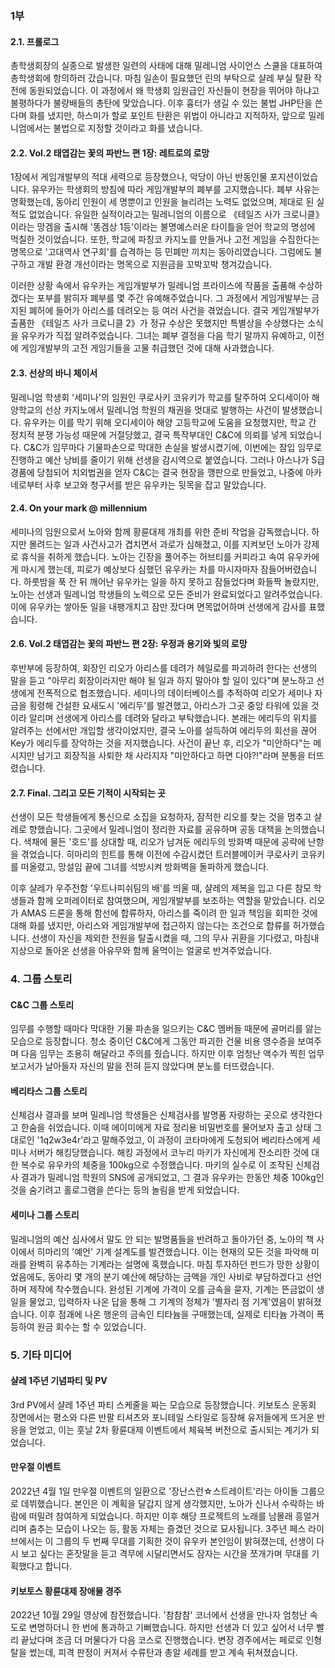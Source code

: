### 1부

#### **2.1. 프롤로그**

총학생회장의 실종으로 발생한 일련의 사태에 대해 밀레니엄 사이언스 스쿨을 대표하여 총학생회에 항의하러 갔습니다. 마침 일손이 필요했던 린의 부탁으로 샬레 부실 탈환 작전에 동원되었습니다. 이 과정에서 왜 학생회 임원급인 자신들이 현장을 뛰어야 하냐고 불평하다가 불량배들의 총탄에 맞았습니다. 이후 흉터가 생길 수 있는 불법 JHP탄을 쓴다며 화를 냈지만, 하스미가 할로 포인트 탄환은 위법이 아니라고 지적하자, 앞으로 밀레니엄에서는 불법으로 지정할 것이라고 화를 냈습니다.

#### **2.2. Vol.2 태엽감는 꽃의 파반느 편 1장: 레트로의 로망**

1장에서 게임개발부의 적대 세력으로 등장했으나, 악당이 아닌 반동인물 포지션이었습니다. 유우카는 학생회의 방침에 따라 게임개발부의 폐부를 고지했습니다. 폐부 사유는 명확했는데, 동아리 인원이 세 명뿐이고 인원을 늘리려는 노력도 없었으며, 제대로 된 실적도 없었습니다. 유일한 실적이라고는 밀레니엄의 이름으로 《테일즈 사가 크로니클》이라는 망겜을 출시해 '똥겜상 1등'이라는 불명예스러운 타이틀을 얻어 학교의 명성에 먹칠한 것이었습니다. 또한, 학교에 파칭코 카지노를 만들거나 고전 게임을 수집한다는 명목으로 '고대역사 연구회'를 습격하는 등 민폐만 끼치는 동아리였습니다. 그럼에도 불구하고 개발 환경 개선이라는 명목으로 지원금을 꼬박꼬박 챙겨갔습니다.

이러한 상황 속에서 유우카는 게임개발부가 밀레니엄 프라이스에 작품을 출품해 수상하겠다는 포부를 밝히자 폐부를 몇 주간 유예해주었습니다. 그 과정에서 게임개발부는 금지된 폐허에 들어가 아리스를 데려오는 등 여러 사건을 겪었습니다. 결국 게임개발부가 출품한 《테일즈 사가 크로니클 2》가 정규 수상은 못했지만 특별상을 수상했다는 소식을 유우카가 직접 알려주었습니다. 그녀는 폐부 결정을 다음 학기 말까지 유예하고, 이전에 게임개발부의 고전 게임기들을 고물 취급했던 것에 대해 사과했습니다.

#### **2.3. 선상의 바니 체이서**

밀레니엄 학생회 '세미나'의 임원인 쿠로사키 코유키가 학교를 탈주하여 오디세이아 해양학교의 선상 카지노에서 밀레니엄 학원의 채권을 멋대로 발행하는 사건이 발생했습니다. 유우카는 이를 막기 위해 오디세이아 해양 고등학교에 도움을 요청했지만, 학교 간 정치적 분쟁 가능성 때문에 거절당했고, 결국 특작부대인 C&C에 의뢰를 넣게 되었습니다. C&C가 임무마다 기물파손으로 막대한 손실을 발생시켰기에, 이번에는 잠입 임무로 진행하고 예산 낭비를 줄이기 위해 선생을 감시역으로 붙였습니다. 그러나 아스나가 S급 경품에 당첨되어 치외법권을 얻자 C&C는 결국 현장을 깽판으로 만들었고, 나중에 아카네로부터 사후 보고와 청구서를 받은 유우카는 뒷목을 잡고 말았습니다.

#### **2.4. On your mark @ millennium**

세미나의 임원으로서 노아와 함께 황륜대제 개최를 위한 준비 작업을 감독했습니다. 하지만 몰려드는 일과 사건사고가 겹치면서 과로가 심해졌고, 이를 지켜보던 노아가 강제로 휴식을 취하게 했습니다. 노아는 긴장을 풀어주는 허브티를 커피라고 속여 유우카에게 마시게 했는데, 피로가 예상보다 심했던 유우카는 차를 마시자마자 잠들어버렸습니다. 하룻밤을 푹 잔 뒤 깨어난 유우카는 일을 하지 못하고 잠들었다며 화들짝 놀랐지만, 노아는 선생과 밀레니엄 학생들의 노력으로 모든 준비가 완료되었다고 알려주었습니다. 이에 유우카는 쌓아둔 일을 내팽개치고 잠만 잤다며 면목없어하며 선생에게 감사를 표했습니다.

#### **2.6. Vol.2 태엽감는 꽃의 파반느 편 2장: 우정과 용기와 빛의 로망**

후반부에 등장하여, 회장인 리오가 아리스를 데려가 헤일로를 파괴하려 한다는 선생의 말을 듣고 "아무리 회장이라지만 해야 될 일과 하지 말아야 할 일이 있다"며 분노하고 선생에게 전폭적으로 협조했습니다. 세미나의 데이터베이스를 추적하여 리오가 세미나 자금을 횡령해 건설한 요새도시 '에리두'를 발견했고, 아리스가 그곳 중앙 타워에 있을 것이라 알리며 선생에게 아리스를 데려와 달라고 부탁했습니다. 본래는 에리두의 위치를 알려주는 선에서만 개입할 생각이었지만, 결국 노아를 설득하여 에리두의 회선을 끊어 Key가 에리두를 장악하는 것을 저지했습니다. 사건이 끝난 후, 리오가 "미안하다"는 메시지만 남기고 회장직을 사퇴한 채 사라지자 "미안하다고 하면 다야?!"라며 분통을 터뜨렸습니다.

#### **2.7. Final. 그리고 모든 기적이 시작되는 곳**

선생이 모든 학생들에게 통신으로 소집을 요청하자, 잠적한 리오를 찾는 것을 멈추고 샬레로 향했습니다. 그곳에서 밀레니엄이 정리한 자료를 공유하며 공동 대책을 논의했습니다. 색채에 물든 '호드'를 상대할 때, 리오가 남겨둔 에리두의 방화벽 때문에 공략에 난항을 겪었습니다. 히마리의 힌트를 통해 이전에 수감시켰던 트러블메이커 쿠로사키 코유키를 떠올렸고, 망설임 끝에 그녀를 석방시켜 방화벽을 돌파하게 했습니다.

이후 샬레가 우주전함 '우트나피쉬팀의 배'를 띄울 때, 샬레의 제복을 입고 다른 참모 학생들과 함께 오퍼레이터로 참여했으며, 게임개발부를 보조하는 역할을 맡았습니다. 리오가 AMAS 드론을 통해 함선에 합류하자, 아리스를 죽이려 한 일과 책임을 회피한 것에 대해 화를 냈지만, 아리스와 게임개발부에 접근하지 않는다는 조건으로 합류를 허가했습니다. 선생이 자신을 제외한 전원을 탈출시켰을 때, 그의 무사 귀환을 기다렸고, 마침내 지상으로 돌아온 선생을 아유무와 함께 울먹이는 얼굴로 반겨주었습니다.

### 4. 그룹 스토리

#### **C&C 그룹 스토리**

임무를 수행할 때마다 막대한 기물 파손을 일으키는 C&C 멤버들 때문에 골머리를 앓는 모습으로 등장합니다. 청소 중이던 C&C에게 그동안 파괴한 건물 비용 영수증을 보여주며 다음 임무는 조용히 해달라고 주의를 줬습니다. 하지만 이후 엄청난 액수가 찍힌 업무 보고서가 날아들자 자신의 말을 전혀 듣지 않았다며 분노를 터뜨렸습니다.

#### **베리타스 그룹 스토리**

신체검사 결과를 보며 밀레니엄 학생들은 신체검사를 발명품 자랑하는 곳으로 생각한다고 한숨을 쉬었습니다. 이때 에이미에게 자료 정리용 비밀번호를 물어보자 출고 상태 그대로인 '1q2w3e4r'라고 말해주었고, 이 과정이 코타마에게 도청되어 베리타스에게 세미나 서버가 해킹당했습니다. 해킹 과정에서 코누리 마키가 자신에게 잔소리한 것에 대한 복수로 유우카의 체중을 100kg으로 수정했습니다. 마키의 실수로 이 조작된 신체검사 결과가 밀레니엄 학원의 SNS에 공개되었고, 그 결과 유우카는 한동안 체중 100kg인 것을 숨기려고 홀로그램을 쓴다는 등의 놀림을 받게 되었습니다.

#### **세미나 그룹 스토리**

밀레니엄의 예산 심사에서 말도 안 되는 발명품들을 반려하고 돌아가던 중, 노아의 책 사이에서 히마리의 '예언' 기계 설계도를 발견했습니다. 이는 현재의 모든 것을 파악해 미래를 완벽히 유추하는 기계라는 설명에 혹했습니다. 마침 투자하던 펀드가 망한 상황이었음에도, 동아리 몇 개의 분기 예산에 해당하는 금액을 개인 사비로 부담하겠다고 선언하며 제작에 착수했습니다. 완성된 기계에 가격이 오를 금속을 묻자, 기계는 뜬금없이 생일을 물었고, 입력하자 나온 답을 통해 그 기계의 정체가 '별자리 점 기계'였음이 밝혀졌습니다. 이후 점괘에 나온 행운의 금속인 티타늄을 구매했는데, 실제로 티타늄 가격이 폭등하여 원금 회수는 할 수 있었습니다.

### 5. 기타 미디어

#### **샬레 1주년 기념파티 및 PV**

3rd PV에서 샬레 1주년 파티 스케줄을 짜는 모습으로 등장했습니다. 키보토스 운동회 장면에서는 평소와 다른 반팔 티셔츠와 포니테일 스타일로 등장해 유저들에게 뜨거운 반응을 얻었고, 이는 훗날 2차 황륜대제 이벤트에서 체육복 버전으로 출시되는 계기가 되었습니다.

#### **만우절 이벤트**

2022년 4월 1일 만우절 이벤트의 일환으로 '장난스런☆스트레이트'라는 아이돌 그룹으로 데뷔했습니다. 본인은 이 계획을 달갑지 않게 생각했지만, 노아가 신나서 수락하는 바람에 떠밀려 참여하게 되었습니다. 하지만 이후 해당 프로젝트의 노래를 남몰래 흥얼거리며 춤추는 모습이 나오는 등, 활동 자체는 즐겼던 것으로 묘사됩니다. 3주년 페스 라이브에서는 이 그룹의 두 번째 무대를 기획한 것이 유우카 본인임이 밝혀졌는데, 선생이 다시 보고 싶다는 혼잣말을 듣고 격무에 시달리면서도 잠자는 시간을 쪼개가며 무대를 기획했다고 합니다.

#### **키보토스 황륜대제 장애물 경주**

2022년 10월 29일 영상에 참전했습니다. '참참참' 코너에서 선생을 만나자 엄청난 속도로 변명하더니 한 번에 통과하고 기뻐했습니다. 하지만 선생과 더 있고 싶어서 너무 빨리 끝났다며 조금 더 머물다가 다음 코스로 진행했습니다. 변장 경주에서는 페로로 인형탈을 썼는데, 피격 판정이 커져서 수류탄과 총알 세례를 받고 계속 뒤쳐졌습니다.